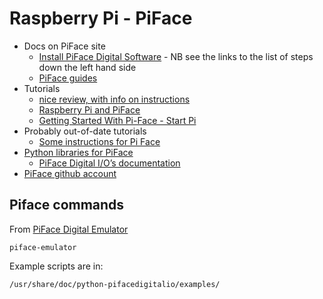 # Raspberry Pi - PiFace

* Docs on PiFace site
	* [Install PiFace Digital Software](http://www.piface.org.uk/guides/Install_PiFace_Software/Updating_Raspbian/) - NB see the links to the list of steps down the left hand side
	* [PiFace guides](http://www.piface.org.uk/guides/)
* Tutorials
	* [nice review, with info on instructions](http://kimondo.co.uk/play-pi-face-board/)
	* [Raspberry Pi and PiFace ](http://www.jonathansblog.net/raspberry-pi-piface-programming-python-scratch)
	* [Getting Started With Pi-Face - Start Pi](http://www.startpi.co.uk/getting-started-with-pi-face.html)
* Probably out-of-date tutorials
	* [Some instructions for Pi Face](http://www.raspberrypi.org/phpBB3/viewtopic.php?f=45&t=25895)
* [Python libraries for PiFace](https://github.com/piface/pifacedigitalio/)
    * [PiFace Digital I/O’s documentation](http://piface.github.io/pifacedigitalio/)
* [PiFace github account](https://github.com/piface)

## Piface commands

From [PiFace Digital Emulator](http://www.piface.org.uk/guides/Install_PiFace_Software/piface_digital_emulator/)

    piface-emulator

Example scripts are in:

    /usr/share/doc/python-pifacedigitalio/examples/


